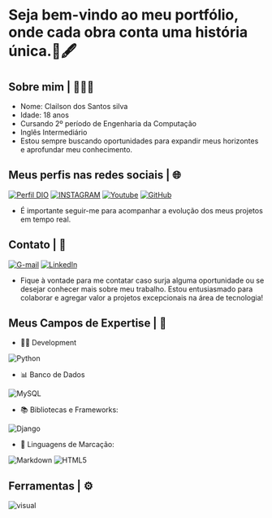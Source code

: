 # Seja bem-vindo ao meu portfólio, onde cada obra conta uma história única.📜🖋️

## Sobre mim | 🙋🏽‍♂️
- Nome: Clailson dos Santos silva
- Idade: 18 anos
- Cursando 2º período de Engenharia da Computação
- Inglês Intermediário
- Estou sempre buscando oportunidades para expandir meus horizontes e aprofundar meu conhecimento.
 
## Meus perfis nas redes sociais | 🌐
[![Perfil DIO](https://img.shields.io/badge/-%20Perfil%20na%20DIO-0077B5?style=for-the-badge&logo=gitbook&logoColor=white)](https://web.dio.me/users/santosclailson207?tab=achievements)
[![INSTAGRAM](https://img.shields.io/badge/Instagram-E4405F?style=for-the-badge&logo=instagram&logoColor=white)](https://www.instagram.com/clailsonsantos7?igsh=MTkxbnVuaXQzdnNraw%3D%3D&utm_source=qr)
[![Youtube](https://img.shields.io/badge/YouTube-FF0000?style=for-the-badge&logo=youtube&logoColor=white)](https://www.youtube.com/channel/UCNp7JfN6wzWfnU9nf4AP0QA)
[![GitHub](https://img.shields.io/badge/GitHub-100000?style=for-the-badge&logo=github&logoColor=white)](https://github.com/ClailsonSantos)
- É importante seguir-me para acompanhar a evolução dos meus projetos em tempo real. 

## Contato | 📧
[![G-mail](https://img.shields.io/badge/Gmail-D14836?style=for-the-badge&logo=gmail&logoColor=white)](mailto:santosclailson207@gmail.com)
[![LinkedIn](https://img.shields.io/badge/LinkedIn-0077B5?style=for-the-badge&logo=linkedin&logoColor=white)](https://www.linkedin.com/in/clailson-dos-santos-silva-25b003303/)

-  Fique à vontade para me contatar caso surja alguma oportunidade ou se desejar conhecer mais sobre meu trabalho. Estou entusiasmado para colaborar e agregar valor a projetos excepcionais na área de tecnologia!

## Meus Campos de Expertise | 🧠
- 👨‍💻 Development 

![Python](https://img.shields.io/badge/python-3670A0?style=for-the-badge&logo=python&logoColor=ffdd54)

- 📊 Banco de Dados 

![MySQL](https://img.shields.io/badge/MySQL-00000F?style=for-the-badge&logo=mysql&logoColor=white)

- 📚 Bibliotecas e Frameworks:

![Django](https://img.shields.io/badge/django-%23092E20.svg?style=for-the-badge&logo=django&logoColor=white)

- 📝 Linguagens de Marcação:

![Markdown](https://img.shields.io/badge/Markdown-000?style=for-the-badge&logo=markdown)
![HTML5](https://img.shields.io/badge/HTML5-E34F26?style=for-the-badge&logo=html5&logoColor=white)

## Ferramentas | ⚙️
![visual](https://img.shields.io/badge/Visual_Studio_Code-0078D4?style=for-the-badge&logo=visual%20studio%20code&logoColor=whiteg) 
